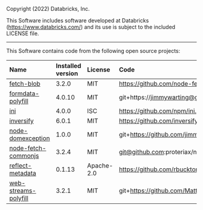 Copyright (2022) Databricks, Inc.

This Software includes software developed at Databricks (https://www.databricks.com/) and its use is subject to the included LICENSE file.

---

This Software contains code from the following open source projects:

| Name                                                                       | Installed version | License    | Code                                                           |
| :------------------------------------------------------------------------- | :---------------- | :--------- | :------------------------------------------------------------- |
| [fetch-blob](https://www.npmjs.com/package/fetch-blob)                     | 3.2.0             | MIT        | https://github.com/node-fetch/fetch-blob.git                   |
| [formdata-polyfill](https://www.npmjs.com/package/formdata-polyfill)       | 4.0.10            | MIT        | git+https://jimmywarting@github.com/jimmywarting/FormData.git  |
| [ini](https://www.npmjs.com/package/ini)                                   | 4.0.0             | ISC        | https://github.com/npm/ini.git                                 |
| [inversify](https://www.npmjs.com/package/inversify)                       | 6.0.1             | MIT        | https://github.com/inversify/InversifyJS.git                   |
| [node-domexception](https://www.npmjs.com/package/node-domexception)       | 1.0.0             | MIT        | git+https://github.com/jimmywarting/node-domexception.git      |
| [node-fetch-commonjs](https://www.npmjs.com/package/node-fetch-commonjs)   | 3.2.4             | MIT        | git@github.com:proteriax/node-fetch-cjs.git                    |
| [reflect-metadata](https://www.npmjs.com/package/reflect-metadata)         | 0.1.13            | Apache-2.0 | https://github.com/rbuckton/reflect-metadata.git               |
| [web-streams-polyfill](https://www.npmjs.com/package/web-streams-polyfill) | 3.2.1             | MIT        | git+https://github.com/MattiasBuelens/web-streams-polyfill.git |
